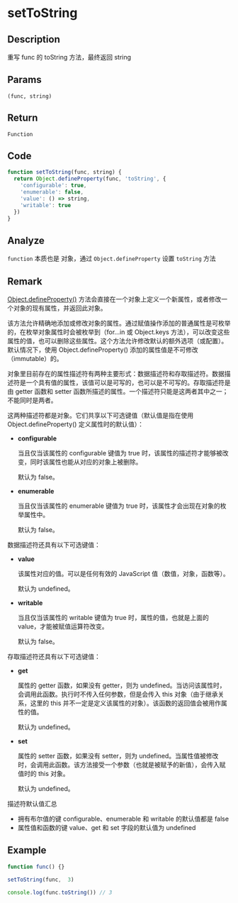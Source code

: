 # setToString

## Description
重写 func 的 toString 方法，最终返回 string
## Params
`(func, string)`
## Return
`Function`

## Code
```js
function setToString(func, string) {
  return Object.defineProperty(func, 'toString', {
    'configurable': true,
    'enumerable': false,
    'value': () => string,
    'writable': true
  })
}
```
## Analyze
`function` 本质也是 对象，通过 `Object.defineProperty` 设置 `toString` 方法
## Remark
[Object.defineProperty()](https://developer.mozilla.org/zh-CN/docs/Web/JavaScript/Reference/Global_Objects/Object/defineProperty) 方法会直接在一个对象上定义一个新属性，或者修改一个对象的现有属性，并返回此对象。

该方法允许精确地添加或修改对象的属性。通过赋值操作添加的普通属性是可枚举的，在枚举对象属性时会被枚举到（for...in 或 Object.keys 方法），可以改变这些属性的值，也可以删除这些属性。这个方法允许修改默认的额外选项（或配置）。默认情况下，使用 Object.defineProperty() 添加的属性值是不可修改（immutable）的。

对象里目前存在的属性描述符有两种主要形式：数据描述符和存取描述符。数据描述符是一个具有值的属性，该值可以是可写的，也可以是不可写的。存取描述符是由 getter 函数和 setter 函数所描述的属性。一个描述符只能是这两者其中之一；不能同时是两者。

这两种描述符都是对象。它们共享以下可选键值（默认值是指在使用 Object.defineProperty() 定义属性时的默认值）：

- **configurable**
    
    当且仅当该属性的 configurable 键值为 true 时，该属性的描述符才能够被改变，同时该属性也能从对应的对象上被删除。
    
    默认为 false。

- **enumerable**
  
    当且仅当该属性的 enumerable 键值为 true 时，该属性才会出现在对象的枚举属性中。
  
    默认为 false。

数据描述符还具有以下可选键值：

- **value**
  
    该属性对应的值。可以是任何有效的 JavaScript 值（数值，对象，函数等）。
  
    默认为 undefined。

- **writable**

    当且仅当该属性的 writable 键值为 true 时，属性的值，也就是上面的 value，才能被赋值运算符改变。

    默认为 false。

存取描述符还具有以下可选键值：
- **get**
  
    属性的 getter 函数，如果没有 getter，则为 undefined。当访问该属性时，会调用此函数。执行时不传入任何参数，但是会传入 this 对象（由于继承关系，这里的 this 并不一定是定义该属性的对象）。该函数的返回值会被用作属性的值。
  
    默认为 undefined。

- **set**
  
    属性的 setter 函数，如果没有 setter，则为 undefined。当属性值被修改时，会调用此函数。该方法接受一个参数（也就是被赋予的新值），会传入赋值时的 this 对象。
  
    默认为 undefined。

描述符默认值汇总
- 拥有布尔值的键 configurable、enumerable 和 writable 的默认值都是 false
- 属性值和函数的键 value、get 和 set 字段的默认值为 undefined
## Example
```js
function func() {}

setToString(func,  3)

console.log(func.toString()) // 3
```
